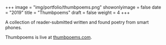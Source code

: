 +++
image = "img/portfolio/thumbpoems.png"
showonlyimage = false
date = "2019"
title = "Thumbpoems"
draft = false
weight = 4
+++

A collection of reader-submitted written and found poetry from smart phones.
<!--more-->

Thumbpoems is live at [thumbpoems.com](https://thumbpoems.com/).

